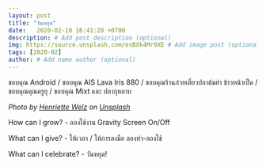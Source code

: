 ```yaml
---
layout: post
title: "วันหยุด"
date:   2020-02-10 16:41:28 +0700
description: # Add post description (optional)
img: https://source.unsplash.com/esBXk4Mr9XE # Add image post (optional)
tags: [2020-02]
author: # Add name author (optional)
---
```

ขอบคุณ Android / ขอบคุณ AIS Lava Iris 880 / ขอบคุณร้านก๋วยเตี๋ยวปลาต้มยำ ข้าวหน้าเป็ด / ขอบคุณคุณครูยุ / ขอบคุณ Mixt และ ปลากุหลาบ

*Photo by [Henriette Welz](https://unsplash.com/@henriettewelz) on [Unsplash](https://unsplash.com)*

<i class="fa fa-child" style="color:plum"></i>

How can I grow? - ลองใช้งาน Gravity Screen On/Off

What can I give? - ให้เวลา / ให้การลงมือ ลองทำ-ลองใช้

What can I celebrate? - วันหยุด!
